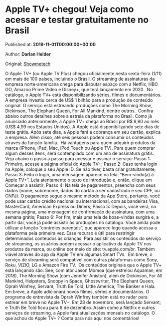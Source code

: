 
# Apple TV+ chegou! Veja como acessar e testar gratuitamente no Brasil

Published at: **2019-11-01T00:00:00+00:00**

Author: **Darlan Helder**

Original: [Showmetech](https://www.showmetech.com.br/apple-tv-chegou-veja-como-acessar-e-testar/)

O Apple TV+ (ou Apple TV Plus) chegou oficialmente nesta sexta-feira (1/11) em mais de 100 países, incluindo o Brasil. O streaming de assinaturas da empresa norte-americana chega para disputar espaço com a Netflix, HBO GO, Amazon Prime Video e Disney+, que terá lançamento em 2020. 
No catálogo, o Apple TV+ está disponibilizando séries, filmes e documentários. A empresa investiu cerca de US$ 1 bilhão para a produção de conteúdo original. O serviço está estreando produções como The Morning Show, Dickinson, The Elephant Queen, For All Mankind, dentre outros. 
Confira abaixo outros detalhes sobre a estreia da plataforma no Brasil.
Como já anunciado anteriormente, a Apple TV+ chega ao Brasil por R$ 9,90 ao mês (US$ 4,99 nos Estados Unidos). A Apple está disponibilizando sete dias de teste grátis. Após sete dias, a Apple fará a cobrança em seu cartão, explica a empresa. Além disso, até seis pessoas podem consumir os conteúdos através da função família. 
Há vantagens para quem adquirir produtos da marca (iPhone, iPad, Mac, iPod Touch ou Apple TV). Para quem comprar algum desses itens, será contemplado com um ano de assinatura grátis. 
Veja abaixo o passo a passo para acessar e assinar o serviço:
Passo 1: Primeiro, acesse a página oficial do Apple TV+;
Passo 2: Caso tenha login na Apple, coloque o seu Apple ID. Se não tiver, basta criar gratuitamente;
Passo 3: Feito o login, uma mensagem aparece na tela: “Bem-vindo(a) à Apple TV+”. Leia atentamente o texto de introdução e, então, clique em Começar a assistir;
Passo 4: Na tela de pagamentos, preencha com seus dados (nome, sobrenome, dados do cartão a ser cadastrado e seu CPF, ou CNPJ). O pagamento segue o mesmo método da App Store, portanto, você pode usar cartão crédito nacional ou internacional, com as bandeiras Visa, MasterCard, American Express ou Diners;
Passo 5: Depois, você verá, na mesma página, uma mensagem de confirmação de assinatura, com uma semana grátis;
Passo 6: Por fim, mais uma tela de boas-vindas surgirá e, a partir daí, você já pode assistir às produções no catálogo. Você ainda pode utilizar a função “controles parentais”, que aparece logo quando acessa a plataforma pela primeira vez. Esse recurso é útil para restringir determinados conteúdos às crianças.
Para assistir os conteúdos do serviço de streaming, os usuários podem acessar o aplicativo da Apple TV nos produtos da marca, ou online por meio do site: tv.apple.com/br. Também viável através do app da Apple TV em algumas Smart TVs. 
Em breve, o serviço de streaming será compatível com outras plataformas como Sony, Roku, VIZIO, LG e Amazon Fire TV. 
Os conteúdos originais que o Apple TV+ está lançando são: See, com ator Jason Momoa (que estrelou Aquaman, em 2018), The Morning Show (com Jennifer Aniston), além de Dickinson, For All Mankind, Helpsters, Snoopy in Space, Ghostwriter, The Elephant Queen, Oprah Winfrey, Servant, Truth Be Told, Little America, The Banker e Hala.
Em breve, a Apple adicionará novos filmes, séries e documentários. O programa de entrevista da Oprah Winfrey também está no radar para estrear em breve no Apple TV+. Em 28 de novembro, será lançado Servant; e Truth Be Told ficou para 6 de dezembro. Assim como a Netflix e outros serviços de streaming, a Apple fará atualizações mensais no catálogo.
O que achou do Apple TV+ ? Conta para nós aqui nos comentários!
